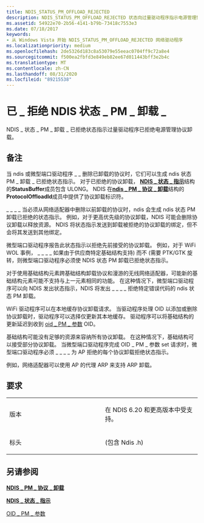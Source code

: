```yaml
---
title: NDIS_STATUS_PM_OFFLOAD_REJECTED
description: NDIS_STATUS_PM_OFFLOAD_REJECTED 状态向过量驱动程序指示电源管理协议卸载被拒绝。
ms.assetid: 54922e70-2b56-4141-b79b-73418c7553e3
ms.date: 07/18/2017
keywords:
- 从 Windows Vista 开始 NDIS_STATUS_PM_OFFLOAD_REJECTED 网络驱动程序
ms.localizationpriority: medium
ms.openlocfilehash: 2de5326d183c8a53079e55eeac0704ff9c72a8e4
ms.sourcegitcommit: f500ea2fbfd3e849eb82ee67d011443bff3e2b4c
ms.translationtype: MT
ms.contentlocale: zh-CN
ms.lasthandoff: 08/31/2020
ms.locfileid: "89215538"
---
```

# <a name="ndis_status_pm_offload_rejected"></a>已 \_ 拒绝 NDIS 状态 \_ PM \_ 卸载 \_


NDIS \_ 状态 \_ PM \_ 卸载 \_ 已拒绝状态指示过量驱动程序已拒绝电源管理协议卸载。

<a name="remarks"></a>备注
-------

当 ndis 或微型端口驱动程序 \_ \_ 删除已卸载的协议时，它们可以生成 ndis 状态 PM \_ 卸载 \_ 已拒绝状态指示。 对于已拒绝的协议卸载， [**NDIS \_ 状态 \_ 指示**](/windows-hardware/drivers/ddi/ndis/ns-ndis-_ndis_status_indication)结构的**StatusBuffer**成员包含 ULONG。 NDIS 在[**ndis \_ PM \_ 协议 \_ 卸载**](/windows-hardware/drivers/ddi/ntddndis/ns-ntddndis-_ndis_pm_protocol_offload)结构的**ProtocolOffloadId**成员中提供了协议卸载标识符。

\_ \_ \_ \_ 当必须从网络适配器中删除以前卸载的协议时，ndis 会生成 ndis 状态 PM 卸载已拒绝的状态指示。 例如，对于更高优先级的协议卸载，NDIS 可能会删除协议卸载以释放资源。 NDIS 将状态指示发送到卸载被拒绝的协议卸载的绑定，但不会将其发送到其他绑定。

微型端口驱动程序报告此状态指示以拒绝先前接受的协议卸载。 例如，对于 WiFi WOL 事例， \_ \_ \_ \_ 如果由于供应商特定基础结构支持) 而不 (需要 PTK/GTK 旋转，则微型端口驱动程序必须使 NDIS 状态 PM 卸载已拒绝状态指示。

对于使用基础结构元素跨基础结构卸载协议和漫游的无线网络适配器，可能新的基础结构元素可能不支持与上一元素相同的功能。 在这种情况下，微型端口驱动程序可以向 NDIS 发出状态指示，NDIS 将发出 \_ \_ \_ \_ 拒绝特定错误代码的 ndis 状态 PM 卸载。

WiFi 驱动程序可以在本地缓存协议卸载请求。 当驱动程序处理 OID 以添加或删除协议卸载时，驱动程序可以选择仅更新其本地缓存。 驱动程序可以将基础结构的更新延迟到收到 [oid \_ PM \_ 参数](./oid-pm-parameters.md) OID。

基础结构可能没有足够的资源来容纳所有协议卸载。 在这种情况下，基础结构可以接受部分协议卸载。 当微型端口驱动程序完成 OID \_ PM \_ 参数 set 请求时，微型端口驱动程序必须 \_ \_ \_ \_ 为 AP 拒绝的每个协议卸载拒绝状态指示。

例如，网络适配器可以使用 AP 的代理 ARP 来支持 ARP 卸载。

<a name="requirements"></a>要求
------------

<table>
<colgroup>
<col width="50%" />
<col width="50%" />
</colgroup>
<tbody>
<tr class="odd">
<td><p>版本</p></td>
<td><p>在 NDIS 6.20 和更高版本中受支持。</p></td>
</tr>
<tr class="even">
<td><p>标头</p></td>
<td> (包含 Ndis .h) </td>
</tr>
</tbody>
</table>

## <a name="see-also"></a>另请参阅


[**NDIS \_ PM \_ 协议 \_ 卸载**](/windows-hardware/drivers/ddi/ntddndis/ns-ntddndis-_ndis_pm_protocol_offload)

[**NDIS \_ 状态 \_ 指示**](/windows-hardware/drivers/ddi/ndis/ns-ndis-_ndis_status_indication)

[OID \_ PM \_ 参数](./oid-pm-parameters.md)

 


